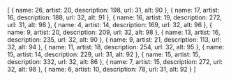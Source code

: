 [ { name: 26, artist: 20, description: 198, url: 31, alt: 90 }, { name: 17,
artist: 16, description: 188, url: 32, alt: 91 }, { name: 16, artist: 19,
description: 272, url: 31, alt: 98 }, { name: 4, artist: 14, description: 169,
url: 32, alt: 96 }, { name: 9, artist: 20, description: 209, url: 32, alt: 98 },
{ name: 13, artist: 16, description: 235, url: 32, alt: 90 }, { name: 9, artist:
21, description: 113, url: 32, alt: 94 }, { name: 11, artist: 18, description:
254, url: 32, alt: 95 }, { name: 15, artist: 14, description: 229, url: 31, alt:
92 }, { name: 15, artist: 15, description: 332, url: 32, alt: 86 }, { name: 7,
artist: 15, description: 272, url: 32, alt: 98 }, { name: 6, artist: 10,
description: 78, url: 31, alt: 92 } ]
